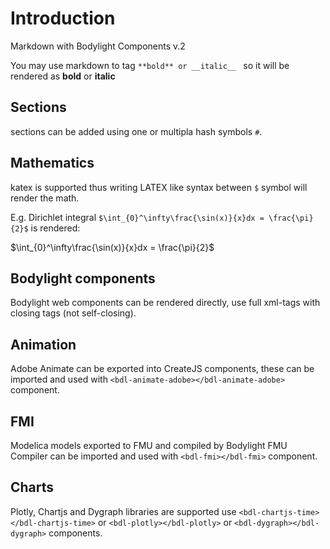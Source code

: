 # Introduction

Markdown with Bodylight Components v.2

You may use markdown to tag `**bold** or __italic__ ` so it will be rendered as **bold** or __italic__ 

## Sections
sections can be added using one or multipla hash symbols `#`. 
## Mathematics
katex is supported thus writing LATEX like syntax between `$` symbol will render the math.

E.g. Dirichlet integral `$\int_{0}^\infty\frac{\sin(x)}{x}dx = \frac{\pi}{2}$` is rendered:

$\int_{0}^\infty\frac{\sin(x)}{x}dx = \frac{\pi}{2}$

## Bodylight components

Bodylight web components can be rendered directly, use full xml-tags with closing tags (not self-closing).
<bdl-range min="10" max="20" step="2" default="15"></bdl-range>

## Animation

Adobe Animate can be exported into CreateJS components, these can be imported and used with `<bdl-animate-adobe></bdl-animate-adobe>` component.

## FMI 

Modelica models exported to FMU and compiled by Bodylight FMU Compiler can be imported and used with `<bdl-fmi></bdl-fmi>` component.

## Charts
Plotly, Chartjs and Dygraph libraries are supported use `<bdl-chartjs-time></bdl-chartjs-time>` or `<bdl-plotly></bdl-plotly>` or `<bdl-dygraph></bdl-dygraph>` components.